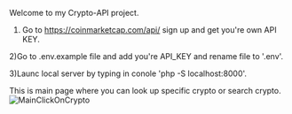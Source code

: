 Welcome to my Crypto-API project.

1) Go to https://coinmarketcap.com/api/ sign up and get you're own API KEY.

2)Go to .env.example file and add you're API_KEY and rename file to '.env'.

3)Launc local server by typing in conole 'php -S localhost:8000'.

This is main page where you can look up specific crypto or search crypto.
![MainClickOnCrypto](https://user-images.githubusercontent.com/38011256/209432376-e5d8235a-ea96-4808-b827-60d4f99a8ee5.gif)
